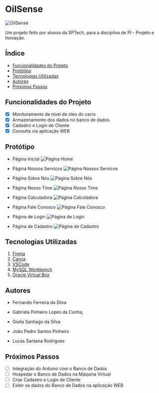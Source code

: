 # OilSense
![OilSense](Site/public/img/logo/logoExtensa.png)
<p> Um projeto feito por alunos da SPTech, para a disciplina de PI - Projeto e Inovação. </p>

## Índice
- <a href="#funcionalidades-do-projeto"> Funcionalidades do Projeto </a>
- <a href="#protótipo"> Protótipo </a> 
- <a href="#tecnologias-utilizadas"> Tecnologias Utilizadas </a> 
- <a href="#autores"> Autores </a> 
- <a href="#próximos-passos"> Próximos Passos </a>

## Funcionalidades do Projeto
- [x] Monitoramento de nível de óleo do carro
- [x] Armazenamento dos dados no banco de dados
- [x] Cadastro e Login de Cliente
- [x] Consulta via aplicação WEB

## Protótipo
- Página Inicial
![Página Home](Prototipo/prototipo_home.png)

- Página Nossos Serviços
![Página Nossos Servicos](Prototipo/prototipo_nossos_servicos.png)

- Página Sobre Nós
![Página Sobre Nós](Prototipo/prototipo_sobre_nos.png)

- Página Nosso Time
![Página Nosso Time](Prototipo/prototipo_nosso_time.png)

- Página Calculadora
![Página Calculadora](Prototipo/prototipo_calculadora.png)

- Página Fale Conosco
![Página Fale Conosco](Prototipo/prototipo_fale_conosco.png)

- Página de Login
![Página de Login](Prototipo/prototipo_login.png)

- Página de Cadastro
![Página de Cadastro](Prototipo/prototipo_cadastro.png)

## Tecnologias Utilizadas
1. [Figma](https://www.figma.com/)
2. [Canva](https://www.canva.com/pt_br/)
3. [VSCode](https://code.visualstudio.com)
4. [MySQL Workbench](https://www.mysql.com/products/workbench/)
5. [Oracle Virtual Box](https://www.virtualbox.org/wiki/Downloads)

## Autores
- Fernando Ferreira da Silva 

- Gabriela Pinheiro Lopes da Cunha, 

- Giulia Santiago da Silva 

- João Pedro Santos Pinheiro 

- Lucas Santana Rodrigues 

## Próximos Passos
- [ ] Integração do Arduino com o Banco de Dados
- [ ] Hospedar o Banco de Dados na Máquina Virtual
- [ ] Criar Cadastro e Login de Cliente
- [ ] Exibir os dados do Banco de Dados na aplicação WEB
